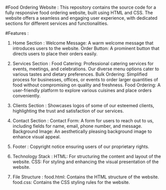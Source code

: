 #Food Ordering Website :
   This repository contains the source code for a fully responsive food ordering website, built using HTML and CSS. The website offers a seamless and engaging user experience, with dedicated sections for different services and functionalities.

#Features :

1. Home Section :
    Welcome Message: A warm welcome message that introduces users to the website.
    Order Button: A prominent button that directs users to place their orders easily.
   
3. Services Section :
    Food Catering: Professional catering services for events, meetings, and celebrations. Our diverse menu options cater to various tastes and dietary preferences.
    Bulk Ordering: Simplified process for businesses, offices, or events to order larger quantities of food without compromising on quality and freshness.
    Food Ordering: A user-friendly platform to explore various cuisines and place orders conveniently.
   
4. Clients Section :
    Showcases logos of some of our esteemed clients, highlighting the trust and satisfaction of our services.
   
5. Contact Section :
    Contact Form: A form for users to reach out to us, including fields for name, email, phone number, and message.
    Background Image: An aesthetically pleasing background image to enhance visual appeal.
   
6. Footer :
    Copyright notice ensuring users of our proprietary rights.
   
7. Technology Stack :
    HTML: For structuring the content and layout of the website.
    CSS: For styling and enhancing the visual presentation of the website.
   
8. File Structure :
    food.html: Contains the HTML structure of the website.
    food.css: Contains the CSS styling rules for the website.

